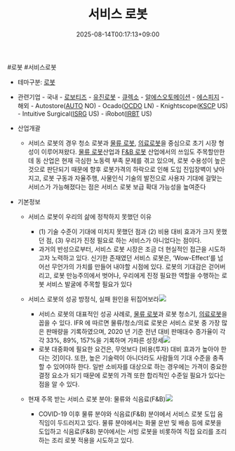 ﻿---
title: "서비스 로봇"
date: 2025-08-14T00:17:13+09:00
lastmod: 2025-08-14T00:17:13+09:00
type: docs
sidebar:
  open: true
weight: 13
---
<div style="display:none">
  <meta property="article:published_time" content="2025-08-13T15:17:13Z" />
  <meta property="article:modified_time" content="2025-08-13T15:17:13Z" />
</div>
#로봇 #서비스로봇

- 테마구분: [로봇](/industry-study/로봇/)

- 관련기업
		- 국내
			- [로보티즈](/industry-study/로보티즈/)
			- [유진로봇](/industry-study/유진로봇/)
			- [큐렉소](/industry-study/큐렉소/)
			- [알에스오토메이션](/industry-study/알에스오토메이션/)
			- [에스피지](/industry-study/에스피지/)
		- 해외
			- Autostore([AUTO](/company-analysis/auto/) NO)
			- Ocado([OCDO](/company-analysis/ocdo/) LN) 
			- Knightscope([KSCP](/company-analysis/kscp/) US)
			- Intuitive Surgical([ISRG](/company-analysis/isrg/) US)
			- iRobot([IRBT](/company-analysis/irbt/) US)

- 산업개괄
	- 서비스 로봇의 경우 청소 로봇과 [물류 로봇](/industry-study/물류-로봇/), [의료로봇](/industry-study/의료로봇/)을 중심으로 초기 시장 형성이 이루어져왔다. [물류 로봇](/industry-study/물류-로봇/)산업과 [F&B 로봇](/industry-study/fb-로봇/) 산업에서의 쓰임도 주목할만한데 동 산업은 현재 극심한 노동력 부족 문제를 겪고 있으며, 로봇 수용성이 높은 것으로 판단되기 때문에 향후 로봇가격의 하락으로 인해 도입 진입장벽이 낮아지고, 로봇 구동과 자율주행, 사물인식 기술의 발전으로 사용자 기대에 걸맞는 서비스가 가능해졌다는 점은 서비스 로봇 보급 확대 가능성을 높여준다

- 기본정보
	- 서비스 로봇이 우리의 삶에 정착하지 못했던 이유
		- (1) 기술 수준이 기대에 미치지 못했던 점과 (2) 비용 대비 효과가 크지 못했던 점, (3) 우리가 진정 필요로 하는 서비스가 아니었다는 점이다. 
		- 과거의 반성으로부터, 서비스 로봇 시장은 조금 더 현실적인 접근을 시도하고자 노력하고 있다. 신기한 존재였던 서비스 로봇은, ‘Wow-Effect’를 넘어선 무언가의 가치를 만들어 내야할 시점에 있다. 로봇의 기대감은 걷어버리고, 로봇 만능주의에서 벗어나, 우리에게 진정 필요한 역할을 수행하는 로봇 서비스 발굴에 주목할 필요가 있다
	- 서비스 로봇의 성공 방정식, 실패 원인을 뒤집어보라![](https://i.imgur.com/tsd5JFO.png)

		- 서비스 로봇의 대표적인 성공 사례로, [물류 로봇](/industry-study/물류-로봇/)과 로봇 청소기, [의료로봇](/industry-study/의료로봇/)을 꼽을 수 있다. IFR 에 따르면 물류/청소/의료 로봇은 서비스 로봇 중 가장 많은 판매량을 기록하였으며, 2020 년 기준 전년 대비 판매대수 증가율이 각각 33%, 89%, 157%을 기록하며 가파른 성장세![](https://i.imgur.com/tK3BGvS.png)
		- 로봇 대중화에 필요한 요건은, 무엇보다 [비용(투자) 대비 효과가 높아야 한다는 것]이다. 또한, 높은 기술력이 아니더라도 사람들의 기대 수준을 충족할 수 있어야하 한다. 일반 소비자를 대상으로 하는 경우에는 가격이 중요한 결정 요소가 되기 때문에 로봇의 가격 또한 합리적인 수준일 필요가 있다는 점을 알 수 있다.
	- 현재 주목 받는 서비스 로봇 분야: 물류와 식음료(F&B)![](https://i.imgur.com/nq8R20U.png)

		- COVID-19 이후 물류 분야와 식음료(F&B) 분야에서 서비스 로봇 도입 움직임이 두드러지고 있다. 물류 분야에서는 화물 운반 및 배송 등에 로봇을 도입하고 식음료(F&B) 분야에서는 서빙 로봇을 비롯하여 직접 요리를 조리하는 조리 로봇 적용을 시도하고 있다.
